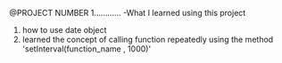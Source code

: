 @PROJECT NUMBER 1............
-What I learned using this project
1. how to use date object
2. learned the concept of calling function repeatedly using the method 'setInterval(function_name , 1000)' 
